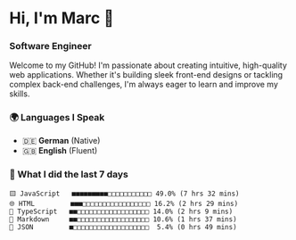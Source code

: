 # Hi, I'm Marc 👋 
### Software Engineer

Welcome to my GitHub! I'm passionate about creating intuitive, high-quality web applications. Whether it's building sleek front-end designs or tackling complex back-end challenges, I'm always eager to learn and improve my skills.  

### 🌍 Languages I Speak  
- 🇩🇪 **German** (Native)  
- 🇬🇧 **English** (Fluent)

### 🤯 What I did the last 7 days

```
🟨 JavaScript   ■■■■■■■■■□□□□□□□□□□□ 49.0% (7 hrs 32 mins)
🌐 HTML         ■■■□□□□□□□□□□□□□□□□□ 16.2% (2 hrs 29 mins)
🔷 TypeScript   ■■□□□□□□□□□□□□□□□□□□ 14.0% (2 hrs 9 mins)
📝 Markdown     ■■□□□□□□□□□□□□□□□□□□ 10.6% (1 hrs 37 mins)
📄 JSON         ■□□□□□□□□□□□□□□□□□□□  5.4% (0 hrs 49 mins)
```